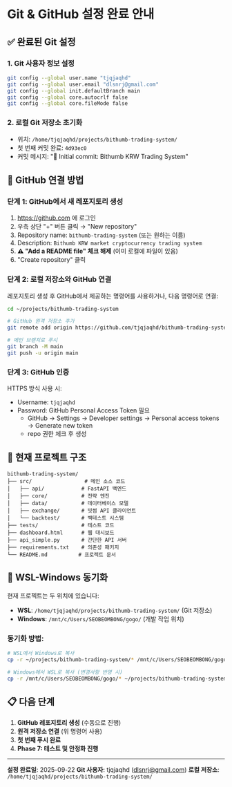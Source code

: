 # Git & GitHub 설정 완료 안내

## ✅ 완료된 Git 설정

### 1. Git 사용자 정보 설정
```bash
git config --global user.name "tjqjaqhd"
git config --global user.email "dlsnrj@gmail.com"
git config --global init.defaultBranch main
git config --global core.autocrlf false
git config --global core.fileMode false
```

### 2. 로컬 Git 저장소 초기화
- 위치: `/home/tjqjaqhd/projects/bithumb-trading-system/`
- 첫 번째 커밋 완료: `4d93ec0`
- 커밋 메시지: "🚀 Initial commit: Bithumb KRW Trading System"

## 🔗 GitHub 연결 방법

### 단계 1: GitHub에서 새 레포지토리 생성
1. https://github.com 에 로그인
2. 우측 상단 "+" 버튼 클릭 → "New repository"
3. Repository name: `bithumb-trading-system` (또는 원하는 이름)
4. Description: `Bithumb KRW market cryptocurrency trading system`
5. **⚠️ "Add a README file" 체크 해제** (이미 로컬에 파일이 있음)
6. "Create repository" 클릭

### 단계 2: 로컬 저장소와 GitHub 연결
레포지토리 생성 후 GitHub에서 제공하는 명령어를 사용하거나, 다음 명령어로 연결:

```bash
cd ~/projects/bithumb-trading-system

# GitHub 원격 저장소 추가
git remote add origin https://github.com/tjqjaqhd/bithumb-trading-system.git

# 메인 브랜치로 푸시
git branch -M main
git push -u origin main
```

### 단계 3: GitHub 인증
HTTPS 방식 사용 시:
- Username: `tjqjaqhd`
- Password: GitHub Personal Access Token 필요
  - GitHub → Settings → Developer settings → Personal access tokens → Generate new token
  - repo 권한 체크 후 생성

## 📁 현재 프로젝트 구조

```
bithumb-trading-system/
├── src/                 # 메인 소스 코드
│   ├── api/            # FastAPI 백엔드
│   ├── core/           # 전략 엔진
│   ├── data/           # 데이터베이스 모델
│   ├── exchange/       # 빗썸 API 클라이언트
│   └── backtest/       # 백테스트 시스템
├── tests/              # 테스트 코드
├── dashboard.html      # 웹 대시보드
├── api_simple.py       # 간단한 API 서버
├── requirements.txt    # 의존성 패키지
└── README.md          # 프로젝트 문서
```

## 🔄 WSL-Windows 동기화

현재 프로젝트는 두 위치에 있습니다:
- **WSL**: `/home/tjqjaqhd/projects/bithumb-trading-system/` (Git 저장소)
- **Windows**: `/mnt/c/Users/SEOBEOMBONG/gogo/` (개발 작업 위치)

### 동기화 방법:
```bash
# WSL에서 Windows로 복사
cp -r ~/projects/bithumb-trading-system/* /mnt/c/Users/SEOBEOMBONG/gogo/

# Windows에서 WSL로 복사 (변경사항 반영 시)
cp -r /mnt/c/Users/SEOBEOMBONG/gogo/* ~/projects/bithumb-trading-system/
```

## 📋 다음 단계

1. **GitHub 레포지토리 생성** (수동으로 진행)
2. **원격 저장소 연결** (위 명령어 사용)
3. **첫 번째 푸시 완료**
4. **Phase 7: 테스트 및 안정화 진행**

---

**설정 완료일**: 2025-09-22
**Git 사용자**: tjqjaqhd (dlsnrj@gmail.com)
**로컬 저장소**: `/home/tjqjaqhd/projects/bithumb-trading-system/`
